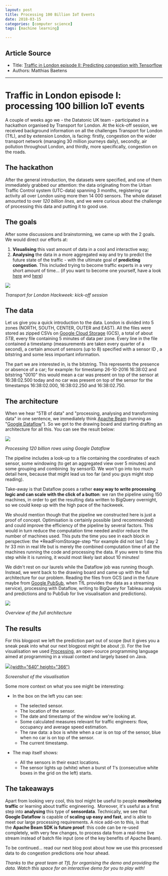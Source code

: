```yaml
---
layout: post
title: Processing 100 Billion IoT Events
date: 2018-03-15
categories: [computer science]
tags: [machine learning]

---
```


## Article Source
* Title: [Traffic in London episode II: Predicting congestion with Tensorflow](http://blog.datatonic.com/2016/10/traffic-in-london-episode-i-live.html)
* Authors: Matthias Baetens

---

# Traffic in London episode I: processing 100 billion IoT events

A couple of weeks ago we - the Datatonic UK team - participated in a
hackathon organised by Transport for London. At the kick-off session, we
received background information on all the challenges Transport for
London (TfL), and by extension London, is facing: firstly, congestion on
the wider transport network (managing 30 million journeys daily),
secondly, air pollution throughout London, and thirdly, more
specifically, congestion on the roads.


The hackathon
-------------

After the general introduction, the datasets were specified, and one of
them immediately grabbed our attention: the data originating from the
Urban Traffic Control system (UTC-data) spanning 3 months, registering
car activity all over London using more then 14 000 sensors. The whole
dataset amounted to over *120 billion lines*, and we were curious about
the challenge of processing this data and putting it to good use.

The goals
---------

After some discussions and brainstorming, we came up with the 2 goals.
We would direct our efforts at:

1. **Visualising** this vast amount of data in a cool and interactive
    way;
2. **Analysing** the data in a more aggregated way and try to predict
    the future state of the traffic - with the ultimate goal of **predicting
    congestion**. This included trying to become traffic experts in a very
    short amount of time... (if you want to become one yourself, have a look
    [here](http://www.paulbennett.id.au/trafeng.php) and [here](https://en.wikipedia.org/wiki/Traffic_flow))
  
[![](https://2.bp.blogspot.com/-Kiv4o7Ttcrw/WA-asQu5rNI/AAAAAAAAADM/WHcjWffiCnsE17KG5QiHkto6gzpYPiRnACLcB/s400/hackweek-1-of-8.jpg)](https://2.bp.blogspot.com/-Kiv4o7Ttcrw/WA-asQu5rNI/AAAAAAAAADM/WHcjWffiCnsE17KG5QiHkto6gzpYPiRnACLcB/s1600/hackweek-1-of-8.jpg)

*Transport for London Hackweek: kick-off session*

The data 
--------

Let us give you a quick introduction to the data. London is divided into
5 zones (NORTH, SOUTH, CENTER, OUTER and EAST). All the files were
stored as zipped CSVs on [Google Cloud
Storage](https://cloud.google.com/storage/) (GCS), a total of about
*5TB*, every file containing 5 minutes of data per zone. Every line in
the file contained a timestamp (measurements are taken every quarter of
a second), a certain amount of sensors (up to 8) specified with a sensor
ID , a bitstring and some less important information.


The part we are interested in, is the bitstring. This represents the
presence or absence of a car; for example: for timestamp 26-10-2016
16:38:02 and bitstring "0010" this would mean a car was present on top
of the sensor at 16:38:02.500 today and no car was present on top of the
sensor for the timestamps 16:38:02.000, 16:38:02.250 and 16:38:02.750.

The architecture 
----------------

When we hear "5TB of data" and "processing, analysing and transforming
data" in one sentence, we immediately think [Apache
Beam](http://beam.incubator.apache.org/) (running as "[Google
Dataflow](https://cloud.google.com/dataflow/)"). So we got to the
drawing board and starting drafting an architecture for all this. You
can see the result below:

[![](https://1.bp.blogspot.com/-NTrkLqFYPx8/WA-pT4qUTNI/AAAAAAAAADg/OGMIJsLXzbAJYjzBVwVf8l5N7Rf6YZUlQCLcB/s1600/pipeline.png)](https://1.bp.blogspot.com/-NTrkLqFYPx8/WA-pT4qUTNI/AAAAAAAAADg/OGMIJsLXzbAJYjzBVwVf8l5N7Rf6YZUlQCLcB/s1600/pipeline.png)

*Processing 120 billion rows using Google Dataflow*
  
The pipeline includes a look-up to a file containing the coordinates of
each sensor, some windowing (to get an aggregated view over 5 minutes)
and some grouping and combining  by sensorID. We won't go into too much
detail here, because that might lead us too far (and you guys might stop
reading). 

Take-away is that Dataflow poses a rather **easy way to write processing
logic and can scale with the click of a button**: we ran the pipeline
using 150 machines, in order to get the resulting data written to
BigQuery overnight, so we could keep up with the high pace of the
hackweek. 

We should mention though that the pipeline we constructed here is just a
proof of concept. Optimisation is certainly possible (and recommended)
and could improve the efficiency of the pipeline by several factors.
This would in turn reduce the computation time needed and/or reduce the
number of machines used. This puts the time you see in each block in
perspective: the *ReadFromStorage-step *for example did not last 1 day 2
hr 33 min in real life but is merely the combined computation time of
all the machines running the code and processing the data. If you were
to time this step while it is running, it would most likely last about
10 minutes!

We didn't rest on our laurels while the Dataflow job was running though.
Instead, we went back to the drawing board and came up with the full
architecture for our problem. Reading the files from GCS (and in the
future maybe from [Google
PubSub](https://cloud.google.com/pubsub/docs/overview), when TfL
provides the data as a streaming service), processing with Dataflow,
writing to BigQuery for Tableau analysis and predictions and to PubSub
for live visualisation and predictions).
  
[![](https://4.bp.blogspot.com/-rc8V0pPSOdk/WA-tNB6ad6I/AAAAAAAAADs/YZl0O6MVH5UkSwakZO_F3CKzZNe4XgWLQCK4B/s640/London%2BDiagram.png)](http://4.bp.blogspot.com/-rc8V0pPSOdk/WA-tNB6ad6I/AAAAAAAAADs/YZl0O6MVH5UkSwakZO_F3CKzZNe4XgWLQCK4B/s1600/London%2BDiagram.png)

*Overview of the full architecture*

The results
-----------

For this blogpost we left the prediction part out of scope (but it gives
you a sneak peak into what our next blogpost might be about ;)). For the
live visualisation we used [Processing](https://processing.org/), an
open-source programming language aimed at programming in a visual
context and largely based on Java.
  
[![](https://2.bp.blogspot.com/-lohclCQ4bXY/WA-0kO3UtZI/AAAAAAAAAEE/xKb6sQA0mYUIvyv6KieMX1yeyPEnMzdggCK4B/s640/screen-0092.png){width="640" height="366"}](http://2.bp.blogspot.com/-lohclCQ4bXY/WA-0kO3UtZI/AAAAAAAAAEE/xKb6sQA0mYUIvyv6KieMX1yeyPEnMzdggCK4B/s1600/screen-0092.png)

*Screenshot of the visualisation*

Some more context on what you see might be interesting:

* In the box on the left you can see:
    * The selected sensor.
    * The location of the sensor.
    * The date and timestamp of the window we're looking at.
    * Some calculated measures relevant for traffic engineers: flow, occupancy and average speed estimation.
    * The raw data: a box is white when a car is on top of the sensor, blue when no car is on top of the sensor.
    * The current timestamp.

* The map itself shows:
   + All the sensors in their exact locations.
   + The sensor lights up (white) when a burst of 1's (consecutive white boxes in the grid on the left) starts.

The takeaways
-------------

Apart from looking very cool, this tool might be useful to people
**monitoring traffic** or learning about traffic engineering.  Moreover,
it's useful as a first step into **analysing** this type of
**sensordata**. Technically, we see that **Google Dataflow** is capable
of **scaling up easy and fast**, and is able to meet our large
processing requirements. A nice add-on to this, is that the **Apache
Beam SDK is future proof**: this code can be re-used completely, with
very few changes, to process data from a real-time live stream instead
of batch file input (one of the key benefits of Apache Beam).

To be continued... read our next blog post about how we use this
processed data to do congestion predictions one hour ahead.

*Thanks to the great team at TfL for organising the demo and providing
the data. Watch this space for an interactive demo for you to play
with!*
